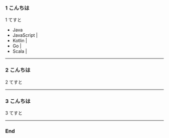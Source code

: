 ### 1 こんちは

1 てすと 
- Java
- JavaScript |
- Kotlin |
- Go |
- Scala |


---


### 2 こんちは
2 てすと 

---

### 3 こんちは

3 てすと 

---

### End
